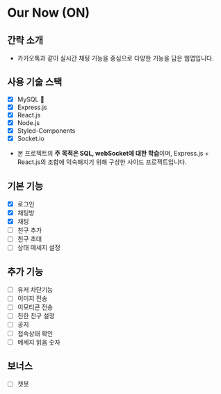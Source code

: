 # Our Now (ON)

## 간략 소개

- 카카오톡과 같이 실시간 채팅 기능을 중심으로 다양한 기능을 담은 웹앱입니다.

## 사용 기술 스택

- [x] MySQL 💎
- [x] Express.js
- [x] React.js
- [x] Node.js
- [x] Styled-Components
- [x] Socket.io

- 본 프로젝트의 **주 목적은 SQL, webSocket에 대한 학습**이며, Express.js + React.js의 조합에 익숙해지기 위해 구상한 사이드 프로젝트입니다.

## 기본 기능

- [x] 로그인
- [x] 채팅방
- [x] 채팅
- [ ] 친구 추가
- [ ] 친구 초대
- [ ] 상태 메세지 설정

## 추가 기능

- [ ] 유저 차단기능
- [ ] 이미지 전송
- [ ] 이모티콘 전송
- [ ] 친한 친구 설정
- [ ] 공지
- [ ] 접속상태 확인
- [ ] 메세지 읽음 숫자

## 보너스

- [ ] 챗봇
